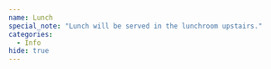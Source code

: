 ```yaml
---
name: Lunch
special_note: "Lunch will be served in the lunchroom upstairs."
categories:
  - Info
hide: true
---
```

